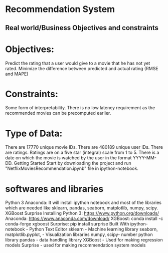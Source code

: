 # Recommendation System 
## Real world/Business Objectives and constraints 
# Objectives:
Predict the rating that a user would give to a movie that he has not yet rated.
Minimize the difference between predicted and actual rating (RMSE and MAPE) 
# Constraints:
Some form of interpretability.
There is no low latency requirement as the recommended movies can be precomputed earlier.
# Type of Data:
There are 17770 unique movie IDs.
There are 480189 unique user IDs.
There are ratings. Ratings are on a five star (integral) scale from 1 to 5.
There is a date on which the movie is watched by the user in the format YYYY-MM-DD.
Getting Started
Start by downloading the project and run "NetflixMoviesRecommendation.ipynb" file in ipython-notebook.

# softwares and libraries 

Python 3
Anaconda: It will install ipython notebook and most of the libraries which are needed like sklearn, pandas, seaborn, matplotlib, numpy, scipy.
XGBoost
Surprise
Installing
Python 3: https://www.python.org/downloads/
Anaconda: https://www.anaconda.com/download/
XGBoost: conda install -c conda-forge xgboost
Surprise: pip install surprise
Built With
ipython-notebook - Python Text Editor
sklearn - Machine learning library
seaborn, matplotlib.pyplot, - Visualization libraries
numpy, scipy- number python library
pandas - data handling library
XGBoost - Used for making regression models
Surprise - used for making recommendation system models
